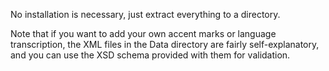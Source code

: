 No installation is necessary, just extract everything to a directory.

Note that if you want to add your own accent marks or language transcription, the XML files in the Data directory are fairly self-explanatory, and you can use the XSD schema provided with them for validation.